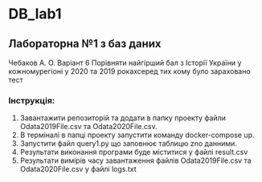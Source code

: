 # DB_lab1

## Лабораторна №1 з баз даних
Чебаков А. О. Варіант 6
Порівняти найгірший бал з Історії України у кожномурегіоні у 2020 та 2019 рокахсеред тих кому було зараховано тест

### Інструкція:
1. Завантажити репозиторій та додати в папку проекту файли Odata2019File.csv та Odata2020File.csv.
2. В терміналі в папці проекту запустити команду docker-compose up.
3. Запустити файл query1.py що заповнює таблицю zno данними.
4. Результати виконання програми буде міститися у файлі result.csv
5. Результати вимірів часу завантаження файлів Odata2019File.csv та Odata2020File.csv у файлі logs.txt
